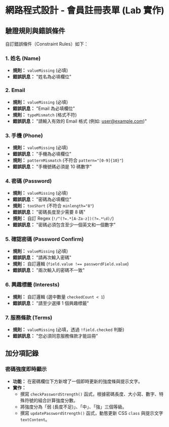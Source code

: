# 網路程式設計 - 會員註冊表單 (Lab 實作)

## 驗證規則與錯誤條件
自訂錯誤條件（Constraint Rules）如下：
### 1. 姓名 (Name)
* **規則：** `valueMissing` (必填)
* **錯誤訊息：** "姓名為必填欄位"
### 2. Email
* **規則：** `valueMissing` (必填)
* **錯誤訊息：** "Email 為必填欄位"
* **規則：** `typeMismatch` (格式不符)
* **錯誤訊息：** "請輸入有效的 Email 格式 (例如: user@example.com)"
### 3. 手機 (Phone)
* **規則：** `valueMissing` (必填)
* **錯誤訊息：** "手機為必填欄位"
* **規則：** `patternMismatch` (不符合 `pattern="[0-9]{10}"`)
* **錯誤訊息：** "手機號碼必須是 10 碼數字"
### 4. 密碼 (Password)
* **規則：** `valueMissing` (必填)
* **錯誤訊息：** "密碼為必填欄位"
* **規則：** `tooShort` (不符合 `minlength="8"`)
* **錯誤訊息：** "密碼長度至少需要 8 碼"
* **規則：** 自訂 Regex (`!/^(?=.*[A-Za-z])(?=.*\d)/`)
* **錯誤訊息：** "密碼必須包含至少一個英文和一個數字"
### 5. 確認密碼 (Password Confirm)
* **規則：** `valueMissing` (必填)
* **錯誤訊息：** "請再次輸入密碼"
* **規則：** 自訂邏輯 (`field.value !== passwordField.value`)
* **錯誤訊息：** "兩次輸入的密碼不一致"
### 6. 興趣標籤 (Interests)
* **規則：** 自訂邏輯 (選中數量 `checkedCount < 1`)
* **錯誤訊息：** "請至少選擇 1 個興趣標籤"
### 7. 服務條款 (Terms)
* **規則：** `valueMissing` (必填，透過 `!field.checked` 判斷)
* **錯誤訊息：** "您必須同意服務條款才能註冊"


## 加分項記錄
### 密碼強度即時顯示
* **功能：** 在密碼欄位下方新增了一個即時更新的強度條與提示文字。
* **實作：**
    * 撰寫 `checkPasswordStrength()` 函式，根據密碼長度、大小寫、數字、特殊符號的組合計算強度分數。
    * 將強度分為「弱 (長度不足)」、「中」、「強」三個等級。
    * 撰寫 `updatePasswordStrength()` 函式，動態更新 CSS `class`  與提示文字 `textContent`。
